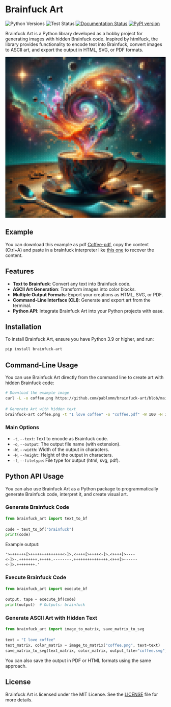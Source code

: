 # Brainfuck Art

![Python Versions](https://img.shields.io/badge/python-3.9%20|%203.10%20|%203.11%20|%203.12-blue)
![Test Status](https://github.com/pablomm/brainfuck-art/actions/workflows/tests.yml/badge.svg)
[![Documentation Status](https://readthedocs.org/projects/brainfuck-art/badge/?version=latest)](https://brainfuck-art.readthedocs.io/en/latest/?badge=latest)
[![PyPI version](https://img.shields.io/pypi/v/brainfuck-art.svg)](https://pypi.org/project/brainfuck-art/)



Brainfuck Art is a Python library developed as a hobby project for generating images with hidden Brainfuck code. Inspired by htmlfuck, the library provides functionality to encode text into Brainfuck, convert images to ASCII art, and export the output in HTML, SVG, or PDF formats.

[![Coffee](./docs/assets/coffee.svg)](https://raw.githubusercontent.com/pablomm/brainfuck-art/main/docs/assets/coffee.svg)

## Example


You can download this example as pdf [Coffee-pdf](./docs/assets/coffee.pdf?raw=True), copy the content (Ctrl+A) and paste in a brainfuck interpreter like [this one](https://copy.sh/brainfuck/) to recover the content.


## Features

- **Text to Brainfuck**: Convert any text into Brainfuck code.
- **ASCII Art Generation**: Transform images into color blocks.
- **Multiple Output Formats**: Export your creations as HTML, SVG, or PDF.
- **Command-Line Interface (CLI)**: Generate and export art from the terminal.
- **Python API**: Integrate Brainfuck Art into your Python projects with ease.

## Installation

To install Brainfuck Art, ensure you have Python 3.9 or higher, and run:

```bash
pip install brainfuck-art
```

## Command-Line Usage

You can use Brainfuck Art directly from the command line to create art with hidden Brainfuck code:

```bash
# Download the example image
curl -L -o coffee.png https://github.com/pablomm/brainfuck-art/blob/main/docs/assets/coffee.png\?raw\=true

# Generate Art with hidden text
brainfuck-art coffee.png -t "I love coffee" -o "coffee.pdf" -W 100 -H 100
```

### Main Options

- `-t`, `--text`: Text to encode as Brainfuck code.
- `-o`, `--output`: The output file name (with extension).
- `-W`, `--width`: Width of the output in characters.
- `-H`, `--height`: Height of the output in characters.
- `-f`, `--filetype`: File type for output (html, svg, pdf).

## Python API Usage

You can also use Brainfuck Art as a Python package to programmatically generate Brainfuck code, interpret it, and create visual art.

### Generate Brainfuck Code

```python
from brainfuck_art import text_to_bf

code = text_to_bf("brainfuck")
print(code)
```

Example output:

```
'>+++++++[>++++++++++++++<-]>.<++++[>++++<-]>.<++++[>----<-]>-.++++++++.+++++.--------.+++++++++++++++.<+++[>------<-]>.++++++++.'
```

### Execute Brainfuck Code


```python
from brainfuck_art import execute_bf

output, tape = execute_bf(code)
print(output)  # Outputs: brainfuck
```

### Generate ASCII Art with Hidden Text

```python
from brainfuck_art import image_to_matrix, save_matrix_to_svg

text = "I love coffee"
text_matrix, color_matrix = image_to_matrix("coffee.png", text=text)
save_matrix_to_svg(text_matrix, color_matrix, output_file="coffee.svg")
```

You can also save the output in PDF or HTML formats using the same approach.



## License

Brainfuck Art is licensed under the MIT License. See the [LICENSE](LICENSE) file for more details.
